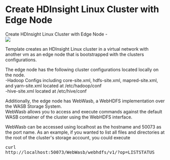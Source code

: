 # Create HDInsight Linux Cluster with Edge Node

Create HDInsight Linux Cluster with Edge Node -<br>
<a href="https://portal.azure.com/#create/Microsoft.Template/uri/https%3A%2F%2Fraw.githubusercontent.com%2Fdereklwood%2Fazure-quickstart-templates%2Ffeature%2Ftemp-use-dev-branches%2Fhdinsight-linux-with-edge-node%2Fazuredeploy.json" target="_blank">
    <img src="http://azuredeploy.net/deploybutton.png"/>
</a>

Template creates an HDInsight Linux cluster in a virtual network with another vm as an edge node that is bootstrapped with the clusters configurations.

The edge node has the following cluster configurations located locally on the node.<br />
-Hadoop Configs including core-site.xml, hdfs-site.xml, mapred-site.xml, and yarn-site.xml located at /etc/hadoop/conf <br />
-hive-site.xml located at /etc/hive/conf

Additionally, the edge node has WebWasb, a WebHDFS implementation over the WASB Storage System. <br />
WebWasb allows you to access and execute commands against the default WASB container of the cluster using the WebHDFS interface.<br />


WebWasb can be accessed using localhost as the hostname and 50073 as the port name.
As an example, if you wanted to list all files and directories at the root of the cluster's storage account, you could execute <pre>curl http://localhost:50073/WebWasb/webhdfs/v1/?op=LISTSTATUS</pre>
